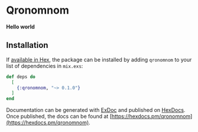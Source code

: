 # Qronomnom

**Hello  world**

## Installation

If [available in Hex](https://hex.pm/docs/publish), the package can be installed
by adding `qronomnom` to your list of dependencies in `mix.exs`:

```elixir
def deps do
  [
    {:qronomnom, "~> 0.1.0"}
  ]
end
```

Documentation can be generated with [ExDoc](https://github.com/elixir-lang/ex_doc)
and published on [HexDocs](https://hexdocs.pm). Once published, the docs can
be found at [https://hexdocs.pm/qronomnom](https://hexdocs.pm/qronomnom).

